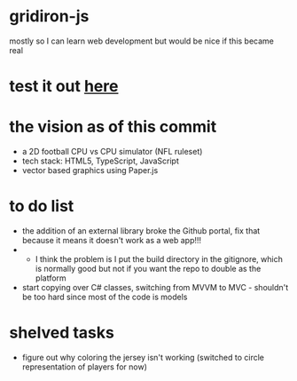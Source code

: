 # gridiron-js
mostly so I can learn web development but would be nice if this became real

# test it out [here](https://elijah9.github.io/gridiron-js/html/index.html)

# the vision as of this commit
* a 2D football CPU vs CPU simulator (NFL ruleset)
* tech stack: HTML5, TypeScript, JavaScript
* vector based graphics using Paper.js

# to do list
* the addition of an external library broke the Github portal, fix that because it means it doesn't work as a web app!!!
* * I think the problem is I put the build directory in the gitignore, which is normally good but not if you want the repo to double as the platform
* start copying over C# classes, switching from MVVM to MVC - shouldn't be too hard since most of the code is models

# shelved tasks
* figure out why coloring the jersey isn't working (switched to circle representation of players for now)